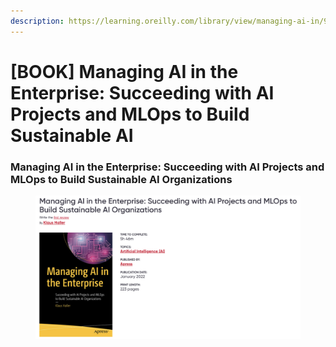 ```yaml
---
description: https://learning.oreilly.com/library/view/managing-ai-in/9781484278246/
---
```


# \[BOOK] Managing AI in the Enterprise: Succeeding with AI Projects and MLOps to Build Sustainable AI

### Managing AI in the Enterprise: Succeeding with AI Projects and MLOps to Build Sustainable AI Organizations

<figure><img src="../../../.gitbook/assets/image (9).png" alt=""><figcaption></figcaption></figure>
